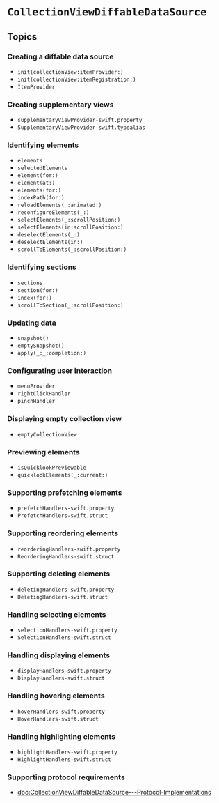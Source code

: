 # ``CollectionViewDiffableDataSource``

## Topics

### Creating a diffable data source

- ``init(collectionView:itemProvider:)``
- ``init(collectionView:itemRegistration:)``
- ``ItemProvider``

### Creating supplementary views

- ``supplementaryViewProvider-swift.property``
- ``SupplementaryViewProvider-swift.typealias``

### Identifying elements

- ``elements``
- ``selectedElements``
- ``element(for:)``
- ``element(at:)``
- ``elements(for:)``
- ``indexPath(for:)``
- ``reloadElements(_:animated:)``
- ``reconfigureElements(_:)``
- ``selectElements(_:scrollPosition:)``
- ``selectElements(in:scrollPosition:)``
- ``deselectElements(_:)``
- ``deselectElements(in:)``
- ``scrollToElements(_:scrollPosition:)``

### Identifying sections

- ``sections``
- ``section(for:)``
- ``index(for:)``
- ``scrollToSection(_:scrollPosition:)``

### Updating data

- ``snapshot()``
- ``emptySnapshot()``
- ``apply(_:_:completion:)``

### Configurating user interaction

- ``menuProvider``
- ``rightClickHandler``
- ``pinchHandler``

### Displaying empty collection view

- ``emptyCollectionView``

### Previewing elements

- ``isQuicklookPreviewable``
- ``quicklookElements(_:current:)``

### Supporting prefetching elements

- ``prefetchHandlers-swift.property``
- ``PrefetchHandlers-swift.struct``

### Supporting reordering elements

- ``reorderingHandlers-swift.property``
- ``ReorderingHandlers-swift.struct``

### Supporting deleting elements

- ``deletingHandlers-swift.property``
- ``DeletingHandlers-swift.struct``

### Handling selecting elements

- ``selectionHandlers-swift.property``
- ``SelectionHandlers-swift.struct``

### Handling displaying elements

- ``displayHandlers-swift.property``
- ``DisplayHandlers-swift.struct``

### Handling hovering elements

- ``hoverHandlers-swift.property``
- ``HoverHandlers-swift.struct``

### Handling highlighting elements

- ``highlightHandlers-swift.property``
- ``HighlightHandlers-swift.struct``

### Supporting protocol requirements

- <doc:CollectionViewDiffableDataSource---Protocol-Implementations>


